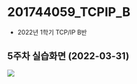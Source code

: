 # 201744059_TCPIP_B
  - 2022년 1학기 TCP/IP B반


## 5주차 실습화면 (2022-03-31)

<img width="" height="" src="./pic/5주차실습화면.png"></img>
